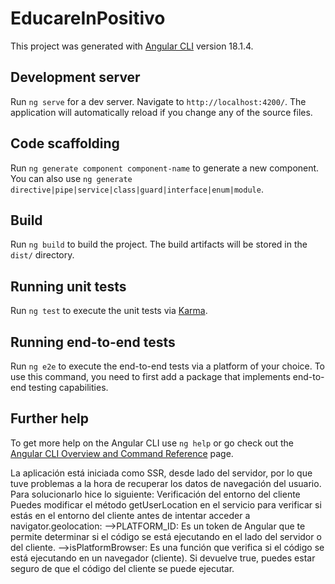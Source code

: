 # EducareInPositivo

This project was generated with [Angular CLI](https://github.com/angular/angular-cli) version 18.1.4.

## Development server

Run `ng serve` for a dev server. Navigate to `http://localhost:4200/`. The application will automatically reload if you change any of the source files.

## Code scaffolding

Run `ng generate component component-name` to generate a new component. You can also use `ng generate directive|pipe|service|class|guard|interface|enum|module`.

## Build

Run `ng build` to build the project. The build artifacts will be stored in the `dist/` directory.

## Running unit tests

Run `ng test` to execute the unit tests via [Karma](https://karma-runner.github.io).

## Running end-to-end tests

Run `ng e2e` to execute the end-to-end tests via a platform of your choice. To use this command, you need to first add a package that implements end-to-end testing capabilities.

## Further help

To get more help on the Angular CLI use `ng help` or go check out the [Angular CLI Overview and Command Reference](https://angular.dev/tools/cli) page.


La aplicación está iniciada como SSR, desde lado del servidor, por lo que tuve problemas a la hora de recuperar los datos de navegación del usuario. Para solucionarlo hice lo siguiente: 
Verificación del entorno del cliente
Puedes modificar el método getUserLocation en el servicio para verificar si estás en el entorno del cliente antes de intentar acceder a navigator.geolocation:
-->PLATFORM_ID: Es un token de Angular que te permite determinar si el código se está ejecutando en el lado del servidor o del cliente.
-->isPlatformBrowser: Es una función que verifica si el código se está ejecutando en un navegador (cliente). Si devuelve true, puedes estar seguro de que el código del cliente se puede ejecutar.

